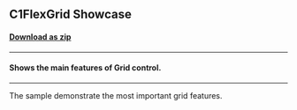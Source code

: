## C1FlexGrid Showcase
#### [Download as zip](https://downgit.github.io/#/home?url=https://github.com/GrapeCity/ComponentOne-WPF-Samples/tree/master/NET_4.5.2/C1.WPF.FlexGrid/CS/ShowCase/ShowCase)
____
#### Shows the main features of Grid control.
____
The sample demonstrate the most important grid features.
